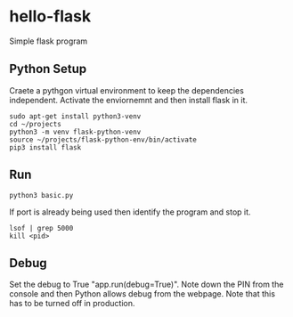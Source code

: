 # hello-flask
Simple flask program

## Python Setup

Craete a pythgon virtual environment to keep the dependencies independent.  Activate the enviornemnt and then install flask in it.

```linux
sudo apt-get install python3-venv
cd ~/projects
python3 -m venv flask-python-venv
source ~/projects/flask-python-env/bin/activate 
pip3 install flask
```

## Run

```linux
python3 basic.py
```

If port is already being used then identify the program and stop it. 
```linux
lsof | grep 5000 
kill <pid>
```

## Debug
Set the debug to True "app.run(debug=True)".  Note down the PIN from the console and then Python allows debug from the webpage.  Note that this has to be turned off in production.